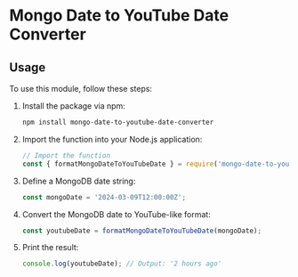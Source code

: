 # Mongo Date to YouTube Date Converter


## Usage

To use this module, follow these steps:

1. Install the package via npm:
    ```bash
    npm install mongo-date-to-youtube-date-converter
    ```

2. Import the function into your Node.js application:
    ```javascript
    // Import the function
    const { formatMongoDateToYouTubeDate } = require('mongo-date-to-youtube-date-converter');
    ```

3. Define a MongoDB date string:
    ```javascript
    const mongoDate = '2024-03-09T12:00:00Z';
    ```

4. Convert the MongoDB date to YouTube-like format:
    ```javascript
    const youtubeDate = formatMongoDateToYouTubeDate(mongoDate);
    ```

5. Print the result:
    ```javascript
    console.log(youtubeDate); // Output: '2 hours ago'
    ```
